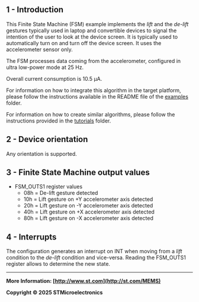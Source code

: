 ## 1 - Introduction

This Finite State Machine (FSM) example implements the *lift* and the *de-lift* gestures typically used in laptop and convertible devices to signal the intention of the user to look at the device screen. It is typically used to automatically turn on and turn off the device screen. It uses the accelerometer sensor only.

The FSM processes data coming from the accelerometer, configured in ultra low-power mode at 25 Hz.

Overall current consumption is 10.5 µA.

For information on how to integrate this algorithm in the target platform, please follow the instructions available in the README file of the [examples](../../../examples) folder.

For information on how to create similar algorithms, please follow the instructions provided in the [tutorials](../../../tutorials) folder.

## 2 - Device orientation

Any orientation is supported.

## 3 - Finite State Machine output values

- FSM_OUTS1 register values
  - 08h = De-lift gesture detected
  - 10h = Lift gesture on +Y accelerometer axis detected
  - 20h = Lift gesture on -Y accelerometer axis detected
  - 40h = Lift gesture on +X accelerometer axis detected
  - 80h = Lift gesture on -X accelerometer axis detected

## 4 - Interrupts

The configuration generates an interrupt on INT when moving from a *lift* condition to the *de-lift* condition and vice-versa. Reading the FSM_OUTS1 register allows to determine the new state.

------

**More Information: [http://www.st.com](http://st.com/MEMS)**

**Copyright © 2025 STMicroelectronics**
